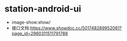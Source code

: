 # station-android-ui
- image-show:show/
- 接口文档:https://www.showdoc.cc/501748289952061?page_id=2960311511791788
